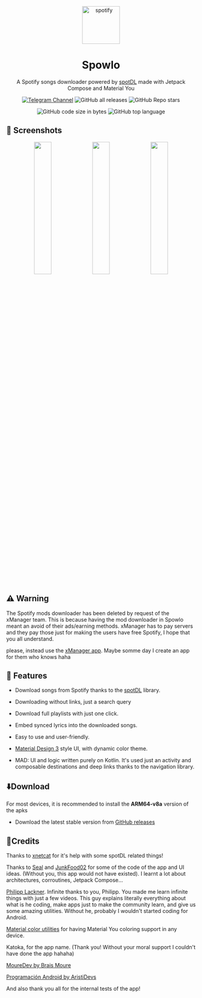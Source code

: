 <div align="center">
<img src="https://user-images.githubusercontent.com/60316747/219976475-6dd606b0-8cb8-4dee-8665-544ae4e08ff2.svg" alt="spotify" width="100" height="100"/>
</div>
<h1 align="center">Spowlo</h1>
<div align="center">
  
A Spotify songs downloader powered by [spotDL](https://github.com/spotDL/spotify-downloader/) made with Jetpack Compose and Material You

[![Telegram Channel](https://img.shields.io/badge/Telegram-Spowlo-green?style=flat&logo=telegram)](https://t.me/spowlo_chatroom)
![GitHub all releases](https://img.shields.io/github/downloads/BobbyESP/Spowlo/total?label=Downloads&logo=github)
![GitHub Repo stars](https://img.shields.io/github/stars/BobbyESP/Spowlo?color=informational&label=Stars)
 
   ![GitHub code size in bytes](https://img.shields.io/github/languages/code-size/BobbyESP/Spowlo?logo=github&logoColor=%23fff&style=for-the-badge)
  ![GitHub top language](https://img.shields.io/github/languages/top/BobbyESP/Spowlo?style=for-the-badge)
</div>

## 📸 Screenshots

<div align="center">
<div>
<img src="https://user-images.githubusercontent.com/60316747/219976933-f0d72d37-2202-4eed-a152-50e3f346f322.jpg" width="30%" />
<img src="https://user-images.githubusercontent.com/60316747/219976935-01b6457e-8793-463c-8c31-0b2557b636c2.jpg" width="30%" />
<img src="https://user-images.githubusercontent.com/60316747/219976936-6bf56e67-8763-47cf-af8b-ce56ece4caa2.jpg" width="30%" />
</div>
</div>

## ⚠️ Warning
The Spotify mods downloader has been deleted by request of the xManager team. This is because having the mod downloader in Spowlo meant an avoid of their ads/earning methods. xManager has to pay servers and they pay those just for making the users have free Spotify, I hope that you all understand.

please, instead use the [xManager app](https://github.com/xManager-App/xManager). Maybe somme day I create an app for them who knows haha

## 🔮 Features

- Download songs from Spotify thanks to the [spotDL](https://github.com/spotDL/spotify-downloader/) library.

- Downloading without links, just a search query 

- Download full playlists with just one click.

- Embed synced lyrics into the downloaded songs.

- Easy to use and user-friendly.

- [Material Design 3](https://m3.material.io/) style UI, with dynamic color theme.

- MAD: UI and logic written purely on Kotlin. It's used just an activity and composable destinations and deep links thanks to the navigation library.

## ⬇️Download

For most devices, it is recommended to install the **ARM64-v8a** version of the apks

- Download the latest stable version from [GitHub releases](https://github.com/BobbyESP/Spowlo/releases/latest)

## 📖Credits
Thanks to [xnetcat](https://github.com/xnetcat) for it's help with some spotDL related things!

Thanks to [Seal](https://github.com/JunkFood02/Seal) and [JunkFood02](https://github.com/JunkFood02) for some of the code of the app and UI ideas. (Without you, this app would not have existed). I learnt a lot about architectures, corroutines, Jetpack Compose...

[Philipp Lackner](https://www.youtube.com/c/PhilippLackner). Infinite thanks to you, Philipp. You made me learn infinite things with just a few videos. This guy explains literally everything about what is he coding, make apps just to make the community learn, and give us some amazing utilities. Without he, probably I wouldn't started coding for Android. 

[Material color utilities](https://github.com/material-foundation/material-color-utilities) for having Material You coloring support in any device.

Katoka, for the app name. (Thank you! Without your moral support I couldn't have done the app hahaha)

[MoureDev by Brais Moure](https://www.youtube.com/c/MouredevApps)

[Programación Android by AristiDevs](https://www.youtube.com/c/AristiDevs)

And also thank you all for the internal tests of the app!
